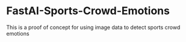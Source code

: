 # FastAI-Sports-Crowd-Emotions
This is a proof of concept for using image data to detect sports crowd emotions
